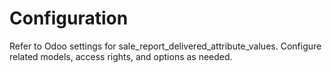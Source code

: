 # Configuration

Refer to Odoo settings for sale_report_delivered_attribute_values. Configure related models, access rights, and options as needed.
